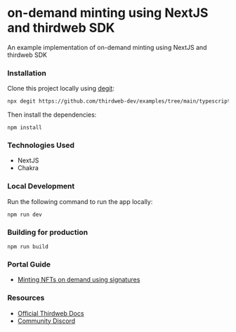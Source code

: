 # on-demand minting using NextJS and thirdweb SDK

An example implementation of on-demand minting using NextJS and thirdweb SDK

### Installation

Clone this project locally using [degit](https://npmjs.org/package/degit):

```bash
npx degit https://github.com/thirdweb-dev/examples/tree/main/typescript/on-demand-minting
```

Then install the dependencies:

```
npm install
```


### Technologies Used
 - NextJS
 - Chakra

### Local Development



Run the following command to run the app locally:

```
npm run dev
```


### Building for production



```
npm run build
```

### Portal Guide

- [Minting NFTs on demand using signatures](https://portal.thirdweb.com/guides/on-demand-minting)

### Resources

- [Official Thirdweb Docs](https://portal.thirdweb.com)
- [Community Discord](https://discord.gg/thirdweb)